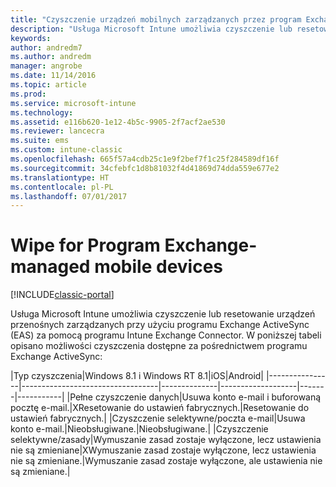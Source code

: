 ```yaml
---
title: "Czyszczenie urządzeń mobilnych zarządzanych przez program Exchange"
description: "Usługa Microsoft Intune umożliwia czyszczenie lub resetowanie urządzeń przenośnych zarządzanych przy użyciu programu Exchange ActiveSync (EAS) za pomocą programu Intune Exchange Connector."
keywords: 
author: andredm7
ms.author: andredm
manager: angrobe
ms.date: 11/14/2016
ms.topic: article
ms.prod: 
ms.service: microsoft-intune
ms.technology: 
ms.assetid: e116b620-1e12-4b5c-9905-2f7acf2ae530
ms.reviewer: lancecra
ms.suite: ems
ms.custom: intune-classic
ms.openlocfilehash: 665f57a4cdb25c1e9f2bef7f1c25f284589df16f
ms.sourcegitcommit: 34cfebfc1d8b81032f4d41869d74dda559e677e2
ms.translationtype: HT
ms.contentlocale: pl-PL
ms.lasthandoff: 07/01/2017
---
```

# <a name="wipe-for-exchange-managed-mobile-devices"></a>Wipe for Program Exchange-managed mobile devices

[!INCLUDE[classic-portal](../includes/classic-portal.md)]

Usługa Microsoft Intune umożliwia czyszczenie lub resetowanie urządzeń przenośnych zarządzanych przy użyciu programu Exchange ActiveSync (EAS) za pomocą programu Intune Exchange Connector. W poniższej tabeli opisano możliwości czyszczenia dostępne za pośrednictwem programu Exchange ActiveSync:

|Typ czyszczenia|Windows 8.1 i Windows RT 8.1|iOS|Android|
|----------------|----------------------------------|--------------|-------------------|-------|-----------|
|Pełne czyszczenie danych|Usuwa konto e-mail i buforowaną pocztę e-mail.|XResetowanie do ustawień fabrycznych.|Resetowanie do ustawień fabrycznych.|
|Czyszczenie selektywne/poczta e-mail|Usuwa konto e-mail.|Nieobsługiwane.|Nieobsługiwane.|
|Czyszczenie selektywne/zasady|Wymuszanie zasad zostaje wyłączone, lecz ustawienia nie są zmieniane|XWymuszanie zasad zostaje wyłączone, lecz ustawienia nie są zmieniane.|Wymuszanie zasad zostaje wyłączone, ale ustawienia nie są zmieniane.|
